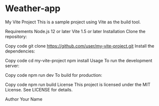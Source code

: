 # Weather-app
My Vite Project
This is a sample project using Vite as the build tool.

Requirements
Node.js 12 or later
Vite 1.5 or later
Installation
Clone the repository:

Copy code
git clone https://github.com/user/my-vite-project.git
Install the dependencies:

Copy code
cd my-vite-project
npm install
Usage
To run the development server:

Copy code
npm run dev
To build for production:

Copy code
npm run build
License
This project is licensed under the MIT License. See LICENSE for details.

Author
Your Name
